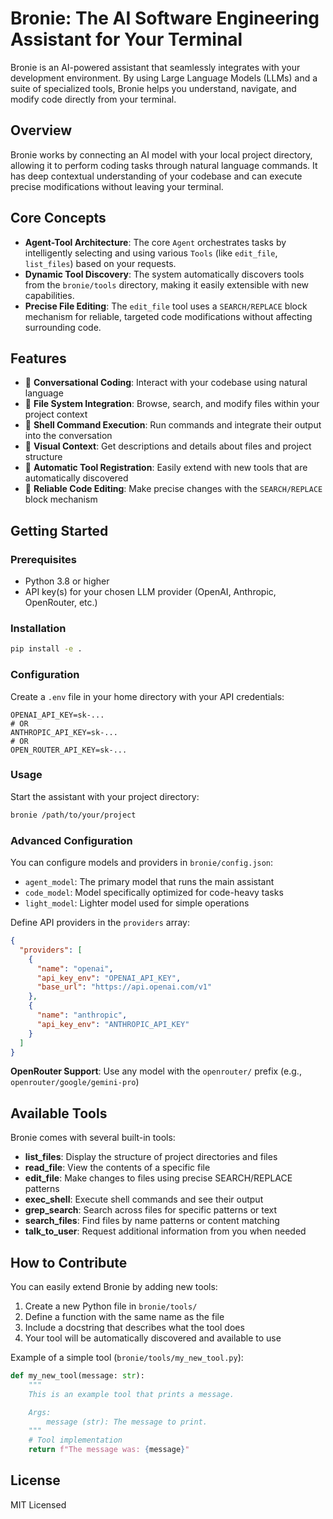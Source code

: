 # Bronie: The AI Software Engineering Assistant for Your Terminal

Bronie is an AI-powered assistant that seamlessly integrates with your development environment. By using Large Language Models (LLMs) and a suite of specialized tools, Bronie helps you understand, navigate, and modify code directly from your terminal.

## Overview

Bronie works by connecting an AI model with your local project directory, allowing it to perform coding tasks through natural language commands. It has deep contextual understanding of your codebase and can execute precise modifications without leaving your terminal.

## Core Concepts

- **Agent-Tool Architecture**: The core `Agent` orchestrates tasks by intelligently selecting and using various `Tools` (like `edit_file`, `list_files`) based on your requests.
- **Dynamic Tool Discovery**: The system automatically discovers tools from the `bronie/tools` directory, making it easily extensible with new capabilities.
- **Precise File Editing**: The `edit_file` tool uses a `SEARCH/REPLACE` block mechanism for reliable, targeted code modifications without affecting surrounding code.

## Features

- 💬 **Conversational Coding**: Interact with your codebase using natural language
- 📁 **File System Integration**: Browse, search, and modify files within your project context
- 🔧 **Shell Command Execution**: Run commands and integrate their output into the conversation
- 👀 **Visual Context**: Get descriptions and details about files and project structure
- 🧩 **Automatic Tool Registration**: Easily extend with new tools that are automatically discovered
- 🔄 **Reliable Code Editing**: Make precise changes with the `SEARCH/REPLACE` block mechanism

## Getting Started

### Prerequisites

- Python 3.8 or higher
- API key(s) for your chosen LLM provider (OpenAI, Anthropic, OpenRouter, etc.)

### Installation

```bash
pip install -e .
```

### Configuration

Create a `.env` file in your home directory with your API credentials:

```
OPENAI_API_KEY=sk-...
# OR
ANTHROPIC_API_KEY=sk-...
# OR
OPEN_ROUTER_API_KEY=sk-...
```

### Usage

Start the assistant with your project directory:

```bash
bronie /path/to/your/project
```

### Advanced Configuration

You can configure models and providers in `bronie/config.json`:

- `agent_model`: The primary model that runs the main assistant
- `code_model`: Model specifically optimized for code-heavy tasks
- `light_model`: Lighter model used for simple operations

Define API providers in the `providers` array:

```json
{
  "providers": [
    {
      "name": "openai",
      "api_key_env": "OPENAI_API_KEY",
      "base_url": "https://api.openai.com/v1"
    },
    {
      "name": "anthropic",
      "api_key_env": "ANTHROPIC_API_KEY"
    }
  ]
}
```

**OpenRouter Support**: Use any model with the `openrouter/` prefix (e.g., `openrouter/google/gemini-pro`)

## Available Tools

Bronie comes with several built-in tools:

- **list_files**: Display the structure of project directories and files
- **read_file**: View the contents of a specific file
- **edit_file**: Make changes to files using precise SEARCH/REPLACE patterns
- **exec_shell**: Execute shell commands and see their output
- **grep_search**: Search across files for specific patterns or text
- **search_files**: Find files by name patterns or content matching
- **talk_to_user**: Request additional information from you when needed

## How to Contribute

You can easily extend Bronie by adding new tools:

1. Create a new Python file in `bronie/tools/`
2. Define a function with the same name as the file
3. Include a docstring that describes what the tool does
4. Your tool will be automatically discovered and available to use

Example of a simple tool (`bronie/tools/my_new_tool.py`):

```python
def my_new_tool(message: str):
    """
    This is an example tool that prints a message.

    Args:
        message (str): The message to print.
    """
    # Tool implementation
    return f"The message was: {message}"
```

## License

MIT Licensed
